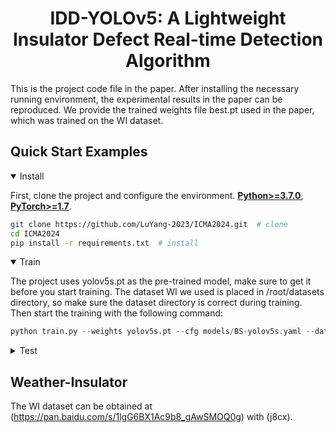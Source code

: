 <div align="left">

# <div align="center">IDD-YOLOv5: A Lightweight Insulator Defect Real-time Detection Algorithm</div>

This is the project code file in the paper. After installing the necessary running environment, the experimental results in the paper can be reproduced. We provide the trained weights file best.pt used in the paper, which was trained on the WI dataset.

## <div align="left">Quick Start Examples</div>

<details open>
<summary>Install</summary>

First, clone the project and configure the environment.
[**Python>=3.7.0**](https://www.python.org/), [**PyTorch>=1.7**](https://pytorch.org/get-started/locally/).

```bash
git clone https://github.com/LuYang-2023/ICMA2024.git  # clone
cd ICMA2024
pip install -r requirements.txt  # install
```
</details>

<details open>
<summary>Train</summary>

The project uses yolov5s.pt as the pre-trained model, make sure to get it before you start training. 
The dataset WI we used is placed in /root/datasets directory, so make sure the dataset directory is correct during training. 
Then start the training with the following command:

```python
python train.py --weights yolov5s.pt --cfg models/BS-yolov5s.yaml --data data/mydata.yaml
```
</details>


<details>
<summary>Test</summary>

We have provided the trained weights file described in the paper, best.pt. After setting up the deep 
learning environment and preparing the WI dataset, the results can be reproduced using the following command:

```bash
python val.py --data data/mydata.yaml --weights best.pt --task test
```
</details>

## <div align="left"> Weather-Insulator </div>
The WI dataset can be obtained at (https://pan.baidu.com/s/1lgG6BX1Ac9b8_gAwSMOQ0g) with (j8cx).
